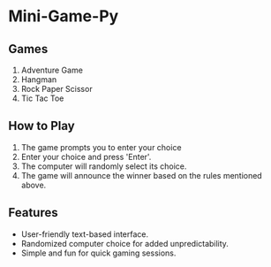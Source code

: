 # Mini-Game-Py
<h2>Games</h2>
<ol>
    <li>Adventure Game</li>
    <li>Hangman</li>
    <li>Rock Paper Scissor</li>
    <li>Tic Tac Toe</li>
</ol>
<h2>How to Play</h2>
<ol>
    <li>The game prompts you to enter your choice</li>
    <li>Enter your choice and press 'Enter'.</li>
    <li>The computer will randomly select its choice.</li>
    <li>The game will announce the winner based on the rules mentioned above.</li>
</ol>

<h2>Features</h2>
<ul>
    <li>User-friendly text-based interface.</li>
    <li>Randomized computer choice for added unpredictability.</li>
    <li>Simple and fun for quick gaming sessions.</li>
</ul>
